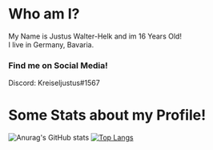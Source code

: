 <h1>Who am I?</h1>
  My Name is Justus Walter-Helk and im 16 Years Old!  <br>
  I live in Germany, Bavaria.

<h3>Find me on Social Media!</h3>
Discord: Kreiseljustus#1567 <br>

<h1>Some Stats about my Profile!</h1>

![Anurag's GitHub stats](https://github-readme-stats.vercel.app/api?username=JustusWalter-Helk&show_icons=true&theme=dark)
[![Top Langs](https://github-readme-stats.vercel.app/api/top-langs/?username=JustusWalter-Helk&theme=dark)](https://github.com/anuraghazra/github-readme-stats)
